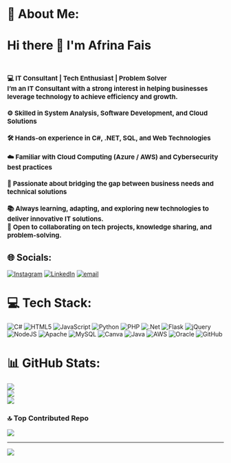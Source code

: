 # 💫 About Me:
# Hi there 👋 I'm Afrina Fais<br><br><p style="font-size:15px">💻 IT Consultant | Tech Enthusiast | Problem Solver<br>I’m an IT Consultant with a strong interest in helping businesses leverage technology to achieve efficiency and growth.<br><br>⚙️ Skilled in System Analysis, Software Development, and Cloud Solutions<br><br>🛠️ Hands-on experience in C#, .NET, SQL, and Web Technologies<br><br>☁️ Familiar with Cloud Computing (Azure / AWS) and Cybersecurity best practices<br><br>🤝 Passionate about bridging the gap between business needs and technical solutions<br><br>📚 Always learning, adapting, and exploring new technologies to deliver innovative IT solutions.<br>🚀 Open to collaborating on tech projects, knowledge sharing, and problem-solving.</p>


## 🌐 Socials:
[![Instagram](https://img.shields.io/badge/Instagram-%23E4405F.svg?logo=Instagram&logoColor=white)](https://instagram.com/https://www.instagram.com/_afri_afrii_?igsh=MXg4b2UzeXFmMzl4Yg==) [![LinkedIn](https://img.shields.io/badge/LinkedIn-%230077B5.svg?logo=linkedin&logoColor=white)](https://linkedin.com/in/https://www.linkedin.com/in/afrina-fais-903b78336/) [![email](https://img.shields.io/badge/Email-D14836?logo=gmail&logoColor=white)](mailto:fathimaafrina99@gmail.com) 

# 💻 Tech Stack:
![C#](https://img.shields.io/badge/c%23-%23239120.svg?style=for-the-badge&logo=csharp&logoColor=white) ![HTML5](https://img.shields.io/badge/html5-%23E34F26.svg?style=for-the-badge&logo=html5&logoColor=white) ![JavaScript](https://img.shields.io/badge/javascript-%23323330.svg?style=for-the-badge&logo=javascript&logoColor=%23F7DF1E) ![Python](https://img.shields.io/badge/python-3670A0?style=for-the-badge&logo=python&logoColor=ffdd54) ![PHP](https://img.shields.io/badge/php-%23777BB4.svg?style=for-the-badge&logo=php&logoColor=white) ![.Net](https://img.shields.io/badge/.NET-5C2D91?style=for-the-badge&logo=.net&logoColor=white) ![Flask](https://img.shields.io/badge/flask-%23000.svg?style=for-the-badge&logo=flask&logoColor=white) ![jQuery](https://img.shields.io/badge/jquery-%230769AD.svg?style=for-the-badge&logo=jquery&logoColor=white) ![NodeJS](https://img.shields.io/badge/node.js-6DA55F?style=for-the-badge&logo=node.js&logoColor=white) ![Apache](https://img.shields.io/badge/apache-%23D42029.svg?style=for-the-badge&logo=apache&logoColor=white) ![MySQL](https://img.shields.io/badge/mysql-4479A1.svg?style=for-the-badge&logo=mysql&logoColor=white) ![Canva](https://img.shields.io/badge/Canva-%2300C4CC.svg?style=for-the-badge&logo=Canva&logoColor=white) ![Java](https://img.shields.io/badge/java-%23ED8B00.svg?style=for-the-badge&logo=openjdk&logoColor=white) ![AWS](https://img.shields.io/badge/AWS-%23FF9900.svg?style=for-the-badge&logo=amazon-aws&logoColor=white) ![Oracle](https://img.shields.io/badge/Oracle-F80000?style=for-the-badge&logo=oracle&logoColor=white) ![GitHub](https://img.shields.io/badge/github-%23121011.svg?style=for-the-badge&logo=github&logoColor=white)
# 📊 GitHub Stats:
![](https://github-readme-stats.vercel.app/api?username=AfrinaFais&theme=jolly&hide_border=false&include_all_commits=true&count_private=true)<br/>
![](https://nirzak-streak-stats.vercel.app/?user=AfrinaFais&theme=jolly&hide_border=false)<br/>
![](https://github-readme-stats.vercel.app/api/top-langs/?username=AfrinaFais&theme=jolly&hide_border=false&include_all_commits=true&count_private=true&layout=compact)

### 🔝 Top Contributed Repo
![](https://github-contributor-stats.vercel.app/api?username=AfrinaFais&limit=5&theme=panda&combine_all_yearly_contributions=true)

---
[![](https://visitcount.itsvg.in/api?id=AfrinaFais&icon=0&color=0)](https://visitcount.itsvg.in)

<!-- Proudly created with GPRM ( https://gprm.itsvg.in ) -->
